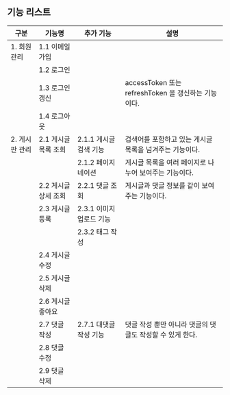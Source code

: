 ## 기능 리스트

| 구분        | 기능명          | 추가 기능            | 설명                                       |
| --------- |--------------| ---------------- |------------------------------------------|
| 1. 회원 관리  | 1.1 이메일 가입   |                  |                                          |
|           | 1.2 로그인      |                  |                                          |
|           | 1.3 로그인 갱신   |                  | accessToken 또는 refreshToken 을 갱신하는 기능이다. |
|           | 1.4 로그아웃     |                  |                                          |
| 2. 게시판 관리 | 2.1 게시글 목록 조회 | 2.1.1 게시글 검색 기능  | 검색어를 포함하고 있는 게시글 목록을 넘겨주는 기능이다.          |
|           |              | 2.1.2 페이지네이션     | 게시글 목록을 여러 페이지로 나누어 보여주는 기능이다.           |
|           | 2.2 게시글 상세 조회 | 2.2.1 댓글 조회      | 게시글과 댓글 정보를 같이 보여주는 기능이다.                |
|           | 2.3 게시글 등록   | 2.3.1 이미지 업로드 기능 |                                          |
|           |              | 2.3.2 태그 작성      |                                          |
|           | 2.4 게시글 수정   |                  |                                          |
|           | 2.5 게시글 삭제   |                  |                                          |
|           | 2.6 게시글 좋아요  |                  |                                          |
|           | 2.7 댓글 작성    | 2.7.1 대댓글 작성 기능  | 댓글 작성 뿐만 아니라 댓글의 댓글도 작성할 수 있게 한다.        |
|           | 2.8 댓글 수정    |                  |                                          |
|           | 2.9 댓글 삭제    |                  |                                          |
